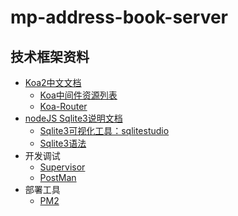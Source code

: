 # mp-address-book-server
## 技术框架资料
* [Koa2中文文档](https://koa.bootcss.com/)
    * [Koa中间件资源列表](https://github.com/koajs/koa/wiki)
    * [Koa-Router](https://github.com/alexmingoia/koa-router)
* [nodeJS Sqlite3说明文档](https://github.com/mapbox/node-sqlite3/wiki)
    * [Sqlite3可视化工具：sqlitestudio](https://sqlitestudio.pl/index.rvt)
    * [Sqlite3语法](http://www.runoob.com/sqlite/sqlite-tutorial.html)
* 开发调试
    * [Supervisor](http://supervisord.org/) 
    * [PostMan](https://www.getpostman.com)
* 部署工具
    * [PM2](http://pm2.keymetrics.io/docs/usage/quick-start/)